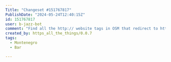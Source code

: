 ```yaml
---
Title: "Changeset #151767817"
PublishDate: "2024-05-24T12:40:15Z"
id: 151767817
user: b-jazz-bot
comment: "Find all the http:// website tags in OSM that redirect to https:// and update them."
created_by: https_all_the_things/0.0.7
tags:
  - Montenegro
  - Bar

---
```

